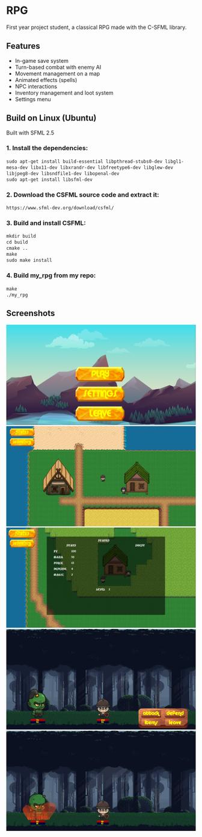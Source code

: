 # RPG
First year project student, a classical RPG made with the C-SFML library.

## Features

* In-game save system  
* Turn-based combat with enemy AI  
* Movement management on a map  
* Animated effects (spells)  
* NPC interactions  
* Inventory management and loot system  
* Settings menu  

## Build on Linux (Ubuntu)

Built with SFML 2.5

### 1. Install the dependencies:

	sudo apt-get install build-essential libpthread-stubs0-dev libgl1-mesa-dev libx11-dev libxrandr-dev libfreetype6-dev libglew-dev libjpeg8-dev libsndfile1-dev libopenal-dev
	sudo apt-get install libsfml-dev

### 2. Download the CSFML source code and extract it:
	https://www.sfml-dev.org/download/csfml/

### 3. Build and install CSFML:

    mkdir build
	cd build
	cmake ..
	make
	sudo make install

### 4. Build my_rpg from my repo:
	make
	./my_rpg


## Screenshots

![Alt text](screenshots/1.png?raw=true "1")
![Alt text](screenshots/2.png?raw=true "2")
![Alt text](screenshots/3.png?raw=true "3")
![Alt text](screenshots/4.png?raw=true "4")
![Alt text](screenshots/5.png?raw=true "5")